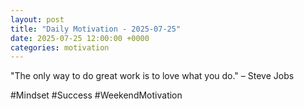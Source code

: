```yaml
---
layout: post
title: "Daily Motivation - 2025-07-25"
date: 2025-07-25 12:00:00 +0000
categories: motivation
---
```


"The only way to do great work is to love what you do." – Steve Jobs

#Mindset #Success #WeekendMotivation
